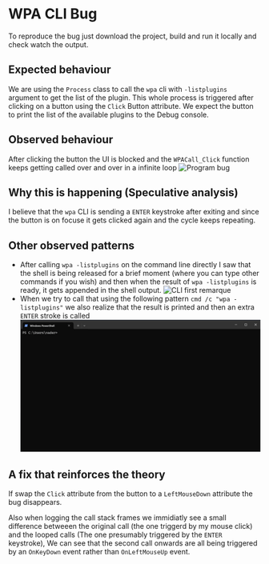 # WPA CLI Bug

To reproduce the bug just download the project, build and run it locally and check watch the output.

## Expected behaviour

We are using the `Process` class to call the `wpa` cli with `-listplugins` argument to get the list of the plugin.
This whole process is triggered after clicking on a button using the `Click` Button attribute.
We expect the button to print the list of the available plugins to the Debug console.

## Observed behaviour

After clicking the button the UI is blocked and the `WPACall_Click` function keeps getting called over and over in a infinite loop
![Program bug](./resources/wpa-program-bug.gif)

## Why this is happening (Speculative analysis)

I believe that the `wpa` CLI is sending a `ENTER` keystroke after exiting and since the button is on focuse it gets clicked again and the cycle keeps repeating.

## Other observed patterns

- After calling `wpa -listplugins` on the command line directly I saw that the shell is being released for a brief moment (where you can type other commands if you wish) and then when the result of `wpa -listplugins` is ready, it gets appended in the shell output.
  ![CLI first remarque](./resources/wpa-cli-bug-1.gif)
- When we try to call that using the following pattern `cmd /c "wpa -listplugins"` we also realize that the result is printed and then an extra `ENTER` stroke is called
  ![CLI second remarque](./resources/wpa-cli-bug-2.gif)

## A fix that reinforces the theory

If swap the `Click` attribute from the button to a `LeftMouseDown` attribute the bug disappears.

Also when logging the call stack frames we immidiatly see a small difference betweeen the original call (the one triggerd by my mouse click) and the looped calls (The one presumably triggered by the `ENTER` keystroke), We can see that the second call onwards are all being triggered by an `OnKeyDown` event rather than `OnLeftMouseUp` event.
